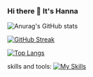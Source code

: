 ### Hi there 👋 It's Hanna

![Anurag's GitHub stats](https://github-readme-stats.vercel.app/api?username=HannaParsa&show_icons=true&theme=transparent)

[![GitHub Streak](https://streak-stats.demolab.com/?user=HannaParsa&theme=dark)](https://git.io/streak-stats)

[![Top Langs](https://github-readme-stats.vercel.app/api/top-langs/?username=HannaParsa&layout=compact)](https://github.com/anuraghazra/github-readme-stats)

skills and tools:
[![My Skills](https://skillicons.dev/icons?i=js,html,css,cs,c,cpp,dotnet,java,linkedin,postman,py,vscode,idea,git,bootstrap,mysql)](https://skillicons.dev)

<!--
**HannaParsa/HannaParsa** is a ✨ _special_ ✨ repository because its `README.md` (this file) appears on your GitHub profile.

*** It's Hanna Parsa and I'm currently learning***


